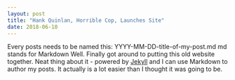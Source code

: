 ```yaml
---
layout: post
title: "Hank Quinlan, Horrible Cop, Launches Site"
date: 2018-06-10
---
```

Every posts needs to be named this: YYYY-MM-DD-title-of-my-post.md
md stands for Markdown
Well. Finally got around to putting this old website together. Neat thing about it - powered by [Jekyll](http://jekyllrb.com) and I can use Markdown to author my posts. It actually is a lot easier than I thought it was going to be.
